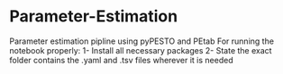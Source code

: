 # Parameter-Estimation
Parameter estimation pipline using pyPESTO and PEtab 
For running the notebook properly:
1- Install all necessary packages
2- State the exact folder contains the .yaml and .tsv files wherever it is needed
